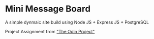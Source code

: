 # Mini Message Board

A simple dynmaic site build using Node JS + Express JS + PostgreSQL

Project Assignment from ["The Odin Project"](https://www.theodinproject.com/lessons/nodejs-routes)
